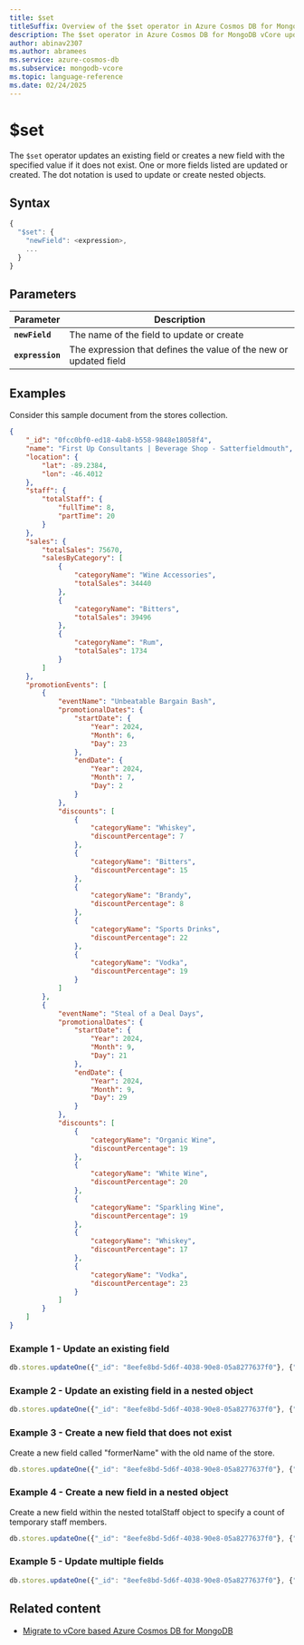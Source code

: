 ```yaml
---
title: $set
titleSuffix: Overview of the $set operator in Azure Cosmos DB for MongoDB vCore
description: The $set operator in Azure Cosmos DB for MongoDB vCore updates or creates a new field with a specified value
author: abinav2307
ms.author: abramees
ms.service: azure-cosmos-db
ms.subservice: mongodb-vcore
ms.topic: language-reference
ms.date: 02/24/2025
---
```


# $set

The `$set` operator updates an existing field or creates a new field with the specified value if it does not exist. One or more fields listed are updated or created. The dot notation is used to update or create nested objects.

## Syntax

```javascript
{
  "$set": {
    "newField": <expression>,
    ...
  }
}
```

## Parameters

| Parameter | Description |
| --- | --- |
| **`newField`** | The name of the field to update or create|
| **`expression`** | The expression that defines the value of the new or updated field|

## Examples

Consider this sample document from the stores collection.

```json
{
    "_id": "0fcc0bf0-ed18-4ab8-b558-9848e18058f4",
    "name": "First Up Consultants | Beverage Shop - Satterfieldmouth",
    "location": {
        "lat": -89.2384,
        "lon": -46.4012
    },
    "staff": {
        "totalStaff": {
            "fullTime": 8,
            "partTime": 20
        }
    },
    "sales": {
        "totalSales": 75670,
        "salesByCategory": [
            {
                "categoryName": "Wine Accessories",
                "totalSales": 34440
            },
            {
                "categoryName": "Bitters",
                "totalSales": 39496
            },
            {
                "categoryName": "Rum",
                "totalSales": 1734
            }
        ]
    },
    "promotionEvents": [
        {
            "eventName": "Unbeatable Bargain Bash",
            "promotionalDates": {
                "startDate": {
                    "Year": 2024,
                    "Month": 6,
                    "Day": 23
                },
                "endDate": {
                    "Year": 2024,
                    "Month": 7,
                    "Day": 2
                }
            },
            "discounts": [
                {
                    "categoryName": "Whiskey",
                    "discountPercentage": 7
                },
                {
                    "categoryName": "Bitters",
                    "discountPercentage": 15
                },
                {
                    "categoryName": "Brandy",
                    "discountPercentage": 8
                },
                {
                    "categoryName": "Sports Drinks",
                    "discountPercentage": 22
                },
                {
                    "categoryName": "Vodka",
                    "discountPercentage": 19
                }
            ]
        },
        {
            "eventName": "Steal of a Deal Days",
            "promotionalDates": {
                "startDate": {
                    "Year": 2024,
                    "Month": 9,
                    "Day": 21
                },
                "endDate": {
                    "Year": 2024,
                    "Month": 9,
                    "Day": 29
                }
            },
            "discounts": [
                {
                    "categoryName": "Organic Wine",
                    "discountPercentage": 19
                },
                {
                    "categoryName": "White Wine",
                    "discountPercentage": 20
                },
                {
                    "categoryName": "Sparkling Wine",
                    "discountPercentage": 19
                },
                {
                    "categoryName": "Whiskey",
                    "discountPercentage": 17
                },
                {
                    "categoryName": "Vodka",
                    "discountPercentage": 23
                }
            ]
        }
    ]
}
```

### Example 1 - Update an existing field

```javascript
db.stores.updateOne({"_id": "8eefe8bd-5d6f-4038-90e8-05a8277637f0"}, {"$set": {"name": "Lakeshore Retail"}})
```

### Example 2 - Update an existing field in a nested object

```javascript
db.stores.updateOne({"_id": "8eefe8bd-5d6f-4038-90e8-05a8277637f0"}, {"$set": {"staff.totalStaff.partTime": 9}})
```

### Example 3 - Create a new field that does not exist

Create a new field called "formerName" with the old name of the store.

```javascript
db.stores.updateOne({"_id": "8eefe8bd-5d6f-4038-90e8-05a8277637f0"}, {"$set": {"formerName": "Tailwind Traders | Drone Shoppe - New Theodora"}})
```

### Example 4 - Create a new field in a nested object

Create a new field within the nested totalStaff object to specify a count of temporary staff members.

```javascript
db.stores.updateOne({"_id": "8eefe8bd-5d6f-4038-90e8-05a8277637f0"}, {"$set": {"staff.totalStaff.temporary": 3}})
```

### Example 5 - Update multiple fields

```javascript
db.stores.updateOne({"_id": "8eefe8bd-5d6f-4038-90e8-05a8277637f0"}, {"$set": {"staff.totalStaff.partTime": 9, "sales.totalSales": 3611}})
```

## Related content

- [Migrate to vCore based Azure Cosmos DB for MongoDB](https://aka.ms/migrate-to-azure-cosmosdb-for-mongodb-vcore)
